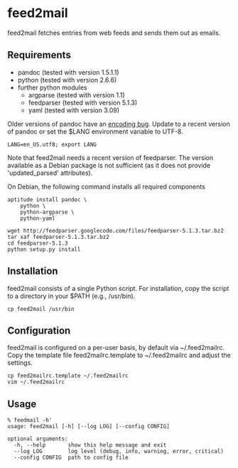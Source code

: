 feed2mail
=========

feed2mail fetches entries from web feeds and sends them out as emails.


Requirements
------------

- pandoc         (tested with version 1.5.1.1)
- python         (tested with version 2.6.6)
- further python modules
    - argparse   (tested with version 1.1)
    - feedparser (tested with version 5.1.3)
    - yaml       (tested with version 3.09)

Older versions of pandoc have an [encoding bug](http://code.google.com/p/pandoc/issues/detail?id=233).
Update to a recent version of pandoc or set the $LANG environment variable to
UTF-8.

    LANG=en_US.utf8; export LANG

Note that feed2mail needs a recent version of feedparser. The version available
as a Debian package is not sufficient (as it does not provide 'updated_parsed'
attributes).

On Debian, the following command installs all required components

    aptitude install pandoc \
        python \
        python-argparse \
        python-yaml

    wget http://feedparser.googlecode.com/files/feedparser-5.1.3.tar.bz2
    tar xaf feedparser-5.1.3.tar.bz2
    cd feedparser-5.1.3
    python setup.py install


Installation
------------

feed2mail consists of a single Python script. For installation, copy the script
to a directory in your $PATH (e.g., /usr/bin).

    cp feed2mail /usr/bin


Configuration
-------------

feed2mail is configured on a per-user basis, by default via ~/.feed2mailrc.
Copy the template file feed2mailrc.template to ~/.feed2mailrc and adjust the
settings.

    cp feed2mailrc.template ~/.feed2mailrc
    vim ~/.feed2mailrc


Usage
-----

    % feedmail -h'
    usage: feed2mail [-h] [--log LOG] [--config CONFIG]

    optional arguments:
      -h, --help       show this help message and exit
      --log LOG        log level (debug, info, warning, error, critical)
      --config CONFIG  path to config file
